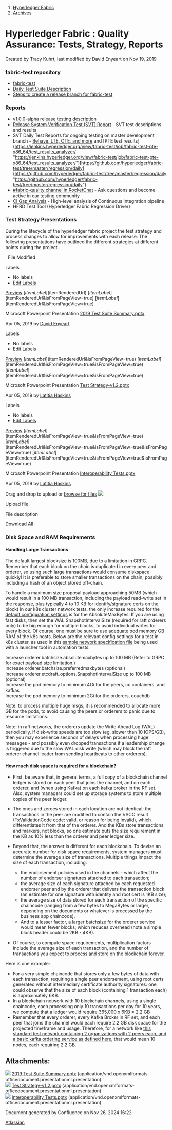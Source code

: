1. [Hyperledger Fabric](index.html)
2. [Archives](Archives_22840389.html)

# Hyperledger Fabric : Quality Assurance: Tests, Strategy, Reports

Created by Tracy Kuhrt, last modified by David Enyeart on Nov 19, 2019

### fabric-test repository

- [fabric-test](https://github.com/hyperledger/fabric-test)
- [Daily Test Suite Description](https://github.com/hyperledger/fabric-test/tree/master/regression/daily "https://github.com/hyperledger/fabric-test/tree/master/regression/daily")
- [Steps to create a release branch for fabric-test](https://jira.hyperledger.org/browse/FAB-13483)

### Reports

- [v1.0.0-alpha release testing description](Hyperledger-Fabric-v1.0-Alpha-Release-Testing_22840417.html)
- [Release System Verification Test (SVT) Report](https://docs.google.com/spreadsheets/d/1E3-PXchMOWm6DC5xq6RN-NT2YmngKNcG_zQqW0ireY4/edit?usp=sharing) - SVT test descriptions and results
- SVT Daily Test Reports for ongoing testing on master development branch - [Behave, LTE, OTE, and more](https://jenkins.hyperledger.org/view/fabric-test/job/fabric-test-svt-x86_64/test_results_analyzer/ "https://jenkins.hyperledger.org/view/fabric-test/job/fabric-test-svt-x86_64/test_results_analyzer/") and [PTE test results](https://jenkins.hyperledger.org/view/fabric-test/job/fabric-test-pte-x86_64/test_results_analyzer/ "https://jenkins.hyperledger.org/view/fabric-test/job/fabric-test-pte-x86_64/test_results_analyzer/")[https://github.com/hyperledger/fabric-test/tree/master/regression/daily](https://github.com/hyperledger/fabric-test/tree/master/regression/daily "https://github.com/hyperledger/fabric-test/tree/master/regression/daily")
- [#fabric-quality channel in RocketChat](https://chat.hyperledger.org/channel/fabric-quality "https://chat.hyperledger.org/channel/fabric-quality") - Ask questions and become active in our testing community
- [CI Gap Analysis](Getting-Started-with-Fabric-CI_22840420.html) - High-level analysis of Continuous Integration pipeline
- HFRD Test Tool (Hyperledger Fabric Regression Driver)

### Test Strategy Presentations

During the lifecycle of the hyperledger fabric project the test strategy and process changes to allow for improvements with each release. The following presentations have outlined the different strategies at different points during the project.

  File Modified

Labels

- No labels
- [Edit Labels](# "Edit Labels")

[Preview]() [$itemLabel]($itemRenderedUrl) [$itemLabel]($itemRenderedUrl&isFromPageView=true) [$itemLabel]($itemRenderedUrl&isFromPageView=true)

Microsoft Powerpoint Presentation [2019 Test Suite Summary.pptx](attachments/22839728/22840864.pptx "Download")

Apr 05, 2019 by [David Enyeart](/wiki/people/712020:30d7e775-8a5d-4896-8950-8da2af027639)

Labels

- No labels
- [Edit Labels](# "Edit Labels")

[Preview]() [$itemLabel]($itemRenderedUrl&isFromPageView=true) [$itemLabel]($itemRenderedUrl&isFromPageView=true&isFromPageView=true) [$itemLabel]($itemRenderedUrl&isFromPageView=true&isFromPageView=true)

Microsoft Powerpoint Presentation [Test Strategy-v1.2.pptx](attachments/22839728/22840868.pptx "Download")

Apr 05, 2019 by [Latitia Haskins](/wiki/people/70121:0092b6a5-4c5b-4a95-a47d-e56709f281cf)

Labels

- No labels
- [Edit Labels](# "Edit Labels")

[Preview]() [$itemLabel]($itemRenderedUrl&isFromPageView=true&isFromPageView=true) [$itemLabel]($itemRenderedUrl&isFromPageView=true&isFromPageView=true&isFromPageView=true) [$itemLabel]($itemRenderedUrl&isFromPageView=true&isFromPageView=true&isFromPageView=true)

Microsoft Powerpoint Presentation [Interoperability Tests.pptx](attachments/22839728/22840869.pptx "Download")

Apr 05, 2019 by [Latitia Haskins](/wiki/people/70121:0092b6a5-4c5b-4a95-a47d-e56709f281cf)

Drag and drop to upload or [browse for files]() ![](images/icons/wait.gif)

Upload file

File description

[Download All](/wiki/download/all_attachments?pageId=22839728 "Download all the latest versions of attachments on this page as single zip file.")

### Disk Space and RAM Requirements

#### Handling Large Transactions

The default largest blocksize is 100MB, due to a limitation in GRPC. Remember that each block on the chain is duplicated in every peer and orderer, so using such large transactions would consume diskspace quickly! It is preferable to store smaller transactions on the chain, possibly including a hash of an object stored off-chain.

To handle a maximum size proposal payload approaching 50MB (which would result in a 100 MB transaction, including the payload read-write set in the response, plus typically 4 to 10 KB for identify/signature certs on the block) in our k8s cluster network tests, the only increase required for the [default configuration settings](https://github.com/hyperledger/fabric/tree/master/sampleconfig) is for the AbsoluteMaxBytes. If you are using fast disks, then set the WAL SnapshotIntervalSize (required for raft orderers only) to be big enough for multiple blocks, to avoid individual writes for every block. Of course, one must be sure to use adequate pod memory GB RAM of the k8s hosts. Below are the relevant config settings for a test in k8s cluster, as used in this [sample network specification file](https://github.com/hyperledger/fabric-test/blob/master/tools/PTE/CITest/k8s_testsuite/networkSpecFiles/raft_couchdb_mutualtls_servdisc.yaml) being used with a launcher tool in automation tests:

Increase orderer.batchsize.absolutemaxbytes up to 100 MB (Refer to GRPC for exact payload size limitation.)  
Increase orderer.batchsize.preferredmaxbytes (optional)  
Increase orderer.etcdraft\_options.SnapshotIntervalSize up to 100 MB (optional)  
Increase the pod memory to minimum 4Gi for the peers, cc containers, and kafkas  
Increase the pod memory to minimum 2Gi for the orderers, couchdb

Note: to process multiple huge msgs, it is recommended to allocate more GB for the pods, to avoid causing the peers or orderers to panic due to resource limitations.

Note: in raft networks, the orderers update the Write Ahead Log (WAL) periodically. If disk-write speeds are too slow (eg. slower than 10 IOPS/GB), then you may experience seconds of delays when processing huge messages - and possibly even dropped transactions if a leadership change is triggered due to the slow WAL disk write (which may block the raft orderer channel leader from sending heartbeats to other orderers).

#### How much disk space is required for a blockchain?

- First, be aware that, in general terms, a full copy of a blockchain channel ledger is stored on each peer that joins the channel, and on each orderer, and (when using Kafka) on each kafka broker in the RF set. Also, system managers could set up storage systems to store multiple copies of the peer ledger.
- The ones and zeroes stored in each location are not identical; the transactions in the peer are modified to contain the VSCC result (TxValidationCode code: valid, or reason for being invalid), which differentiates it from that of the orderer. And the KBs store transactions and markers, not blocks, so one estimate puts the size requirement in the KB as 10% less than the orderer and peer ledger size.
- Beyond that, the answer is different for each blockchain. To devise an accurate number for disk space requirements, system managers must determine the average size of transactions. Multiple things impact the size of each transaction, including:
  
  - the endorsement policies used in the channels - which affect the number of endorser signatures attached to each transaction;
  - the average size of each signature attached by each requested endorser peer and by the orderer that delivers the transaction block (an estimate for one signature with identity and root cert is 1KB size);
  - the average size of data stored for each transaction of the specific chaincode (ranging from a few bytes to MegaBytes or larger, depending on the documents or whatever is processed by the business app chaincode).
  - And to a lesser factor, a larger batchsize for the orderer service would mean fewer blocks, which reduces overhead (note a simple block header could be 2KB - 4KB).
- Of course, to compute space requirements, multiplication factors include the average size of each transaction, and the number of transactions you expect to process and store on the blockchain forever.

Here is one example:

- For a very simple chaincode that stores only a few bytes of data with each transaction, requiring a single peer endorsement, using root certs generated without intermediary certificate authority signatures: one could observe that the size of each block (containing 1 transaction each) is approximately 6KB.
- In a blockchain network with 10 blockchain channels, using a single chaincode, each processing only 10 transactions per day for 10 years, we compute that a ledger would require 365,000 x 6KB = 2.2 GB
- Remember that every orderer, every Kafka Broker in RF set, and each peer that joins the channel would each require 2.2 GB disk space for the projected timeframe and usage. Therefore, for a network like [this standard test network containing 2 organizations with 2 peers each, and a basic kafka ordering service as defined here](https://github.com/hyperledger/fabric/blob/release/bddtests/dc-orderer-kafka.yml "https://github.com/hyperledger/fabric/blob/release/bddtests/dc-orderer-kafka.yml"), that would mean 10 nodes, each requiring 2.2 GB.

## Attachments:

![](images/icons/bullet_blue.gif) [2019 Test Suite Summary.pptx](attachments/22839728/22840864.pptx) (application/vnd.openxmlformats-officedocument.presentationml.presentation)  
![](images/icons/bullet_blue.gif) [Test Strategy-v1.2.pptx](attachments/22839728/22840868.pptx) (application/vnd.openxmlformats-officedocument.presentationml.presentation)  
![](images/icons/bullet_blue.gif) [Interoperability Tests.pptx](attachments/22839728/22840869.pptx) (application/vnd.openxmlformats-officedocument.presentationml.presentation)

Document generated by Confluence on Nov 26, 2024 16:22

[Atlassian](http://www.atlassian.com/)
